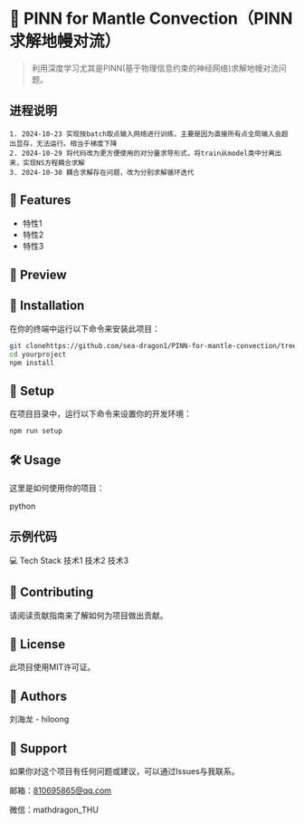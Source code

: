 # 📘 PINN for Mantle Convection（PINN求解地幔对流）


> 利用深度学习尤其是PINN(基于物理信息约束的神经网络)求解地幔对流问题。
## 进程说明
    1. 2024-10-23 实现按batch取点输入网络进行训练，主要是因为直接所有点全局输入会超出显存，无法运行。相当于梯度下降
    2. 2024-10-29 将代码改为更方便使用的对分量求导形式，将train从model类中分离出来，实现NS方程耦合求解
    3. 2024-10-30 耦合求解存在问题，改为分别求解循环迭代
## 🎉 Features

- 特性1
- 特性2
- 特性3

## 📸 Preview


## 🚀 Installation

在你的终端中运行以下命令来安装此项目：

```bash
git clonehttps://github.com/sea-dragon1/PINN-for-mantle-convection/tree/main
cd yourproject
npm install
```
## 🔧 Setup
在项目目录中，运行以下命令来设置你的开发环境：

```bash
npm run setup
```
## 🛠 Usage

这里是如何使用你的项目：

python
## 示例代码
💻 Tech Stack
技术1
技术2
技术3
## 🤝 Contributing
请阅读贡献指南来了解如何为项目做出贡献。

## 📜 License
此项目使用MIT许可证。

## 👤 Authors
刘海龙 - hiloong
## 💌 Support
如果你对这个项目有任何问题或建议，可以通过Issues与我联系。
    
邮箱：810695865@qq.com
    
微信：mathdragon_THU
